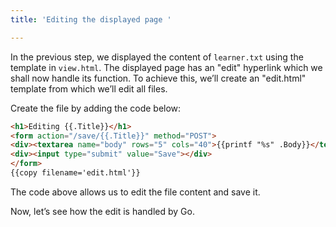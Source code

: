 ```yaml
---
title: 'Editing the displayed page '

---
```

<!-- Editing the displayed page -->

In the previous step, we displayed the content of `learner.txt` using the template in `view.html`. 
The displayed page has an "edit" hyperlink which we shall now handle its function. To achieve this, we’ll create an "edit.html" template from which we’ll edit all files.

Create the file by adding the code below:

```html
<h1>Editing {{.Title}}</h1>
<form action="/save/{{.Title}}" method="POST">
<div><textarea name="body" rows="5" cols="40">{{printf "%s" .Body}}</textarea></div><br>
<div><input type="submit" value="Save"></div>
</form>
{{copy filename='edit.html'}}
```

The code above allows us to edit the file content and save it.

Now, let’s see how the edit is handled by Go.